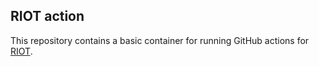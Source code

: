 ## RIOT action

This repository contains a basic container for running GitHub actions for
[RIOT](https://github.com/RIOT-OS/RIOT).
